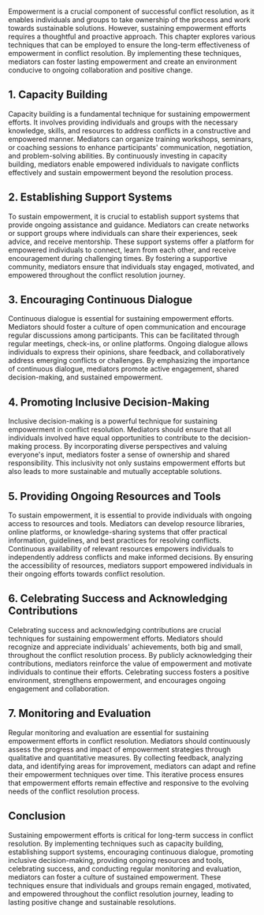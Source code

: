 
Empowerment is a crucial component of successful conflict resolution, as it enables individuals and groups to take ownership of the process and work towards sustainable solutions. However, sustaining empowerment efforts requires a thoughtful and proactive approach. This chapter explores various techniques that can be employed to ensure the long-term effectiveness of empowerment in conflict resolution. By implementing these techniques, mediators can foster lasting empowerment and create an environment conducive to ongoing collaboration and positive change.

## 1\. Capacity Building

Capacity building is a fundamental technique for sustaining empowerment efforts. It involves providing individuals and groups with the necessary knowledge, skills, and resources to address conflicts in a constructive and empowered manner. Mediators can organize training workshops, seminars, or coaching sessions to enhance participants' communication, negotiation, and problem-solving abilities. By continuously investing in capacity building, mediators enable empowered individuals to navigate conflicts effectively and sustain empowerment beyond the resolution process.

## 2\. Establishing Support Systems

To sustain empowerment, it is crucial to establish support systems that provide ongoing assistance and guidance. Mediators can create networks or support groups where individuals can share their experiences, seek advice, and receive mentorship. These support systems offer a platform for empowered individuals to connect, learn from each other, and receive encouragement during challenging times. By fostering a supportive community, mediators ensure that individuals stay engaged, motivated, and empowered throughout the conflict resolution journey.

## 3\. Encouraging Continuous Dialogue

Continuous dialogue is essential for sustaining empowerment efforts. Mediators should foster a culture of open communication and encourage regular discussions among participants. This can be facilitated through regular meetings, check-ins, or online platforms. Ongoing dialogue allows individuals to express their opinions, share feedback, and collaboratively address emerging conflicts or challenges. By emphasizing the importance of continuous dialogue, mediators promote active engagement, shared decision-making, and sustained empowerment.

## 4\. Promoting Inclusive Decision-Making

Inclusive decision-making is a powerful technique for sustaining empowerment in conflict resolution. Mediators should ensure that all individuals involved have equal opportunities to contribute to the decision-making process. By incorporating diverse perspectives and valuing everyone's input, mediators foster a sense of ownership and shared responsibility. This inclusivity not only sustains empowerment efforts but also leads to more sustainable and mutually acceptable solutions.

## 5\. Providing Ongoing Resources and Tools

To sustain empowerment, it is essential to provide individuals with ongoing access to resources and tools. Mediators can develop resource libraries, online platforms, or knowledge-sharing systems that offer practical information, guidelines, and best practices for resolving conflicts. Continuous availability of relevant resources empowers individuals to independently address conflicts and make informed decisions. By ensuring the accessibility of resources, mediators support empowered individuals in their ongoing efforts towards conflict resolution.

## 6\. Celebrating Success and Acknowledging Contributions

Celebrating success and acknowledging contributions are crucial techniques for sustaining empowerment efforts. Mediators should recognize and appreciate individuals' achievements, both big and small, throughout the conflict resolution process. By publicly acknowledging their contributions, mediators reinforce the value of empowerment and motivate individuals to continue their efforts. Celebrating success fosters a positive environment, strengthens empowerment, and encourages ongoing engagement and collaboration.

## 7\. Monitoring and Evaluation

Regular monitoring and evaluation are essential for sustaining empowerment efforts in conflict resolution. Mediators should continuously assess the progress and impact of empowerment strategies through qualitative and quantitative measures. By collecting feedback, analyzing data, and identifying areas for improvement, mediators can adapt and refine their empowerment techniques over time. This iterative process ensures that empowerment efforts remain effective and responsive to the evolving needs of the conflict resolution process.

## Conclusion

Sustaining empowerment efforts is critical for long-term success in conflict resolution. By implementing techniques such as capacity building, establishing support systems, encouraging continuous dialogue, promoting inclusive decision-making, providing ongoing resources and tools, celebrating success, and conducting regular monitoring and evaluation, mediators can foster a culture of sustained empowerment. These techniques ensure that individuals and groups remain engaged, motivated, and empowered throughout the conflict resolution journey, leading to lasting positive change and sustainable resolutions.
